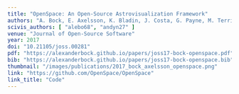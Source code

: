 ```yaml
---
title: "OpenSpace: An Open-Source Astrovisualization Framework"
authors: "A. Bock, E. Axelsson, K. Bladin, J. Costa, G. Payne, M. Territo, J. Kilby, M. Kuznetsova, C. Emmart, A. Ynnerman"
scivis_authors: [ "alebo68", "andyn27" ]
venue: "Journal of Open-Source Software"
year: 2017
doi: "10.21105/joss.00281"
pdf: "https://alexanderbock.github.io/papers/joss17-bock-openspace.pdf"
bib: "https://alexanderbock.github.io/papers/joss17-bock-openspace.bib"
thumbnail: "/images/publications/2017_bock_axelsson_openspace.png"
link: "https://github.com/OpenSpace/OpenSpace"
link_title: "Code"
---
```


